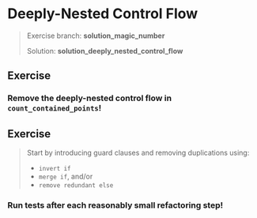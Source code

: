# Deeply-Nested Control Flow
> Exercise branch: **solution_magic_number**
> 
> Solution: **solution_deeply_nested_control_flow** 
>
## Exercise

### Remove the deeply-nested control flow in ```count_contained_points```!

## Exercise
> Start by introducing guard clauses and removing duplications using:
>    - ```invert if```
>    - ```merge if```, and/or 
>    - ```remove redundant else```
>

### Run tests after each reasonably small refactoring step!
